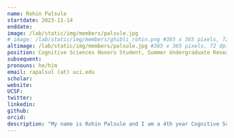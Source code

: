 ```yaml
---
name: Rohin Palsule
startdate: 2023-11-14
enddate:
image: /lab/static/img/members/palsule.jpg
# image: /lab/static/img/members/ghibli_rohin.png #365 x 365 pixels, 72 dpi, JPG
altimage: /lab/static/img/members/palsule.jpg #365 x 365 pixels, 72 dpi, JPG
position: Cognitive Sciences Honors Student, Summer Undergraduate Research Fellow
subsequent:
pronouns: he/him
email: rapalsul (at) uci.edu
scholar:
website:
UCSF:
twitter: 
linkedin: 
github: 
orcid:
description: "My name is Rohin Palsule and I am a 4th year Cognitive Sciences major at UCI! The research I am interested in relates to how episodic memory is stored in different graph-structured associative networks, and how those networks impact decision-making. Besides my research, I enjoy bouldering, playing soccer, and trying new restaurants in my local area."
---
```

